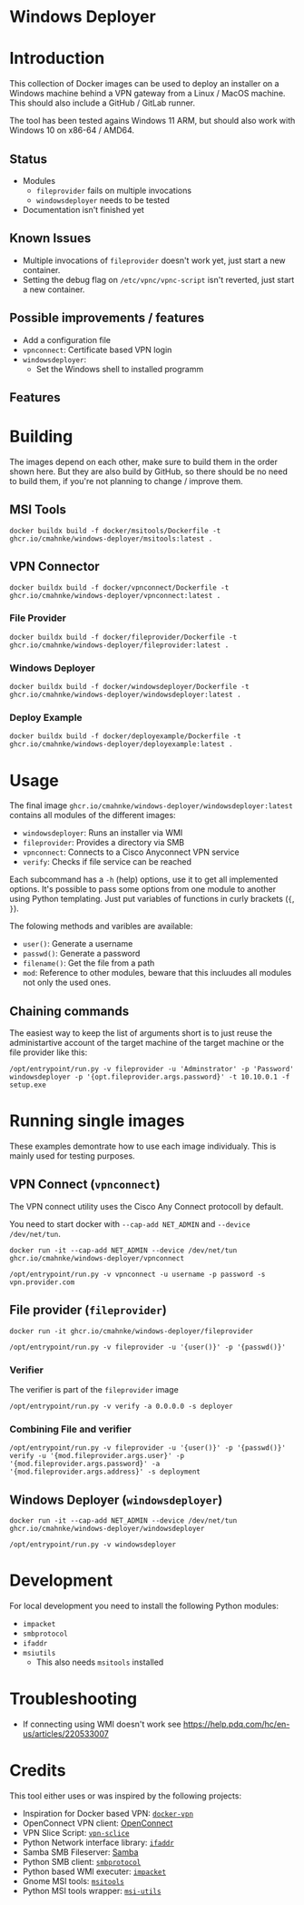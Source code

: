 Windows Deployer
================

# Introduction

This collection of Docker images can be used to deploy an installer on a Windows machine behind a VPN gateway from a Linux / MacOS machine. This should also include a GitHub / GitLab runner.

The tool has been tested agains Windows 11 ARM, but should also work with Windows 10 on x86-64 / AMD64.

## Status
* Modules
    * `fileprovider` fails on multiple invocations
    * `windowsdeployer` needs to be tested
* Documentation isn't finished yet

## Known Issues
* Multiple invocations of `fileprovider` doesn't work yet, just start a new container.
* Setting the debug flag on `/etc/vpnc/vpnc-script` isn't reverted, just start a new container.

## Possible improvements / features
* Add a configuration file
* `vpnconnect`: Certificate based VPN login
* `windowsdeployer`:
    * Set the Windows shell to installed programm

## Features

# Building

The images depend on each other, make sure to build them in the order shown here.
But they are also build by GitHub, so there should be no need to build them, if you're not planning to change / improve them.

## MSI Tools

```
docker buildx build -f docker/msitools/Dockerfile -t ghcr.io/cmahnke/windows-deployer/msitools:latest .
```

## VPN Connector

```
docker buildx build -f docker/vpnconnect/Dockerfile -t ghcr.io/cmahnke/windows-deployer/vpnconnect:latest .
```

### File Provider

```
docker buildx build -f docker/fileprovider/Dockerfile -t ghcr.io/cmahnke/windows-deployer/fileprovider:latest .
```

### Windows Deployer

```
docker buildx build -f docker/windowsdeployer/Dockerfile -t ghcr.io/cmahnke/windows-deployer/windowsdeployer:latest .
```

### Deploy Example

```
docker buildx build -f docker/deployexample/Dockerfile -t ghcr.io/cmahnke/windows-deployer/deployexample:latest . 
```

# Usage

The final image `ghcr.io/cmahnke/windows-deployer/windowsdeployer:latest` contains all modules of the different images:
* `windowsdeployer`: Runs an installer via WMI
* `fileprovider`: Provides a directory via SMB
* `vpnconnect`: Connects to a Cisco Anyconnect VPN service
* `verify`: Checks if file service can be reached

Each subcommand has a `-h` (help) options, use it to get all implemented options. It's possible to pass some options from one module to another using Python templating. Just put variables of functions in curly brackets (`{`, `}`).

The folowing methods and varibles are available:
* `user()`: Generate a username
* `passwd()`: Generate a password
* `filename()`: Get the file from a path
* `mod`: Reference to other modules, beware that this incluudes all modules not only the used ones.

## Chaining commands

The easiest way to keep the list of arguments short is to just reuse the administartive account of the target machine of the target machine or the file provider like this:

```
/opt/entrypoint/run.py -v fileprovider -u 'Adminstrator' -p 'Password' windowsdeployer -p '{opt.fileprovider.args.password}' -t 10.10.0.1 -f setup.exe
```

# Running single images

These examples demontrate how to use each image individualy. This is mainly used for testing purposes.

## VPN Connect (`vpnconnect`)

The VPN connect utility uses the Cisco Any Connect protocoll by default.

You need to start docker with `--cap-add NET_ADMIN` and `--device /dev/net/tun`.

```
docker run -it --cap-add NET_ADMIN --device /dev/net/tun ghcr.io/cmahnke/windows-deployer/vpnconnect
```

```
/opt/entrypoint/run.py -v vpnconnect -u username -p password -s vpn.provider.com
```

## File provider (`fileprovider`)

```
docker run -it ghcr.io/cmahnke/windows-deployer/fileprovider
```

```
/opt/entrypoint/run.py -v fileprovider -u '{user()}' -p '{passwd()}'
```

### Verifier

The verifier is part of the `fileprovider` image

```
/opt/entrypoint/run.py -v verify -a 0.0.0.0 -s deployer
```

### Combining File and verifier
```
/opt/entrypoint/run.py -v fileprovider -u '{user()}' -p '{passwd()}' verify -u '{mod.fileprovider.args.user}' -p '{mod.fileprovider.args.password}' -a '{mod.fileprovider.args.address}' -s deployment
```

## Windows Deployer (`windowsdeployer`)

```
docker run -it --cap-add NET_ADMIN --device /dev/net/tun ghcr.io/cmahnke/windows-deployer/windowsdeployer
```

```
/opt/entrypoint/run.py -v windowsdeployer
```

# Development

For local development you need to install the following Python modules:
* `impacket`
* `smbprotocol`
* `ifaddr`
* `msiutils`
    * This also needs `msitools` installed

# Troubleshooting

* If connecting using WMI doesn't work see https://help.pdq.com/hc/en-us/articles/220533007

# Credits

This tool either uses or was inspired by the following projects:

* Inspiration for Docker based VPN: [`docker-vpn`](https://github.com/ethack/docker-vpn)
* OpenConnect VPN client: [OpenConnect](https://www.infradead.org/openconnect/)
* VPN Slice Script: [`vpn-sclice`](https://github.com/dlenski/vpn-slice)
* Python Network interface library: [`ifaddr`](https://github.com/pydron/ifaddr)
* Samba SMB Fileserver: [Samba](https://www.samba.org/)
* Python SMB client: [`smbprotocol`](https://github.com/jborean93/smbprotocol)
* Python based WMI executer: [`impacket`](https://github.com/fortra/impacket)
* Gnome MSI tools: [`msitools`](https://gitlab.gnome.org/GNOME/msitools)
* Python MSI tools wrapper: [`msi-utils`](https://github.com/MSAdministrator/msi-utils)